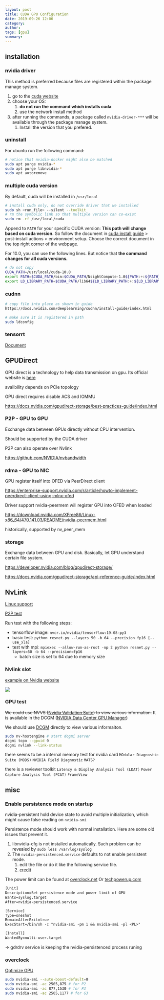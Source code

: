 ```yaml
---
layout: post
title: CUDA GPU Configuration
date: 2019-09-26 12:06
category:
author:
tags: [gpu]
summary:
---
```


## installation

### nvidia driver

This method is preferred because files are registered within the package manage system.

1. go to the [cuda website](https://developer.nvidia.com/cuda-downloads)
2. choose your OS:
   1. **do not run the command which installs cuda**
   2. use the network install method
3. after running the commands, a package called `nvidia-driver-***` will be available through the package manage system.
   1. Install the version that you prefered.

### uninstall

For ubuntu run the following command:

```bash
# notice that nvidia-docker might also be matched
sudo apt purge nvidia-*
sudo apt purge libnvidia-*
sudo apt autoremove
```

### multiple cuda version

By default, cuda will be installed in `/usr/local`

```bash
# install cuda only, do not override driver that we installed
sudo sh <run_file> --silent --toolkit
# rm the symbolic link so that multiple version can co-exist
sudo rm -rf /usr/local/cuda
```

Append to `PATH` for your specific CUDA version:
**This path will change based on cuda version.**
So follow the document in [cuda install guide](https://docs.nvidia.com/cuda/cuda-installation-guide-linux/index.html) > post-install actions > environment setup.
Choose the correct document in the top right corner of the webpage.

For 10.0, you can use the following lines.
But notice that **the command changes for all cuda versions**.

```bash
# do not copy
CUDA_PATH=/usr/local/cuda-10.0
export PATH=$CUDA_PATH/bin:$CUDA_PATH/NsightCompute-1.0${PATH:+:${PATH}}
export LD_LIBRARY_PATH=$CUDA_PATH/lib64${LD_LIBRARY_PATH:+:${LD_LIBRARY_PATH}}
```

### cudnn

```bash
# copy file into place as shown in guide
https://docs.nvidia.com/deeplearning/cudnn/install-guide/index.html

# make sure it is registered in path
sudo ldconfig
```

### tensorrt

[Document](https://docs.nvidia.com/deeplearning/sdk/tensorrt-install-guide/index.html)

## GPUDirect

GPU direct is a technology to help data transmission on gpu.
Its official website is [here](https://developer.nvidia.com/gpudirect)

availbility depends on PCIe topology

GPU direct requires disable ACS and IOMMU

https://docs.nvidia.com/gpudirect-storage/best-practices-guide/index.html

### P2P - GPU to GPU

Exchange data between GPUs directly without CPU intervention.

Should be supported by the CUDA driver

P2P can also operate over Nvlink

https://github.com/NVIDIA/nvbandwidth

### rdma - GPU to NIC

GPU register itself into OFED via PeerDirect client

https://enterprise-support.nvidia.com/s/article/howto-implement-peerdirect-client-using-mlnx-ofed

Driver support
nvidia-peermem will register GPU into OFED when loaded

https://download.nvidia.com/XFree86/Linux-x86_64/470.141.03/README/nvidia-peermem.html

historically, supported by nv_peer_mem

### storage

Exchange data between GPU and disk. Basically, let GPU understand certain file system.

https://developer.nvidia.com/blog/gpudirect-storage/

https://docs.nvidia.com/gpudirect-storage/api-reference-guide/index.html

## NvLink

[Linux support](https://www.pugetsystems.com/labs/hpc/NVLINK-on-RTX-2080-TensorFlow-and-Peer-to-Peer-Performance-with-Linux-1262/)

[P2P test](https://www.pugetsystems.com/labs/hpc/P2P-peer-to-peer-on-NVIDIA-RTX-2080Ti-vs-GTX-1080Ti-GPUs-1331/#what-is-nvidia-cuda-peer-to-peer-p2p)

Run test with the following steps:

* tensorflow image: `nvcr.io/nvidia/tensorflow:19.08-py3`
* basic test: `python resnet.py --layers 50 -b 64 --precision fp16 [--use_xla]`
* test with mpi: `mpiexec --allow-run-as-root -np 2 python resnet.py --layers=50 -b 64 --precision=fp16`
  * batch size is set to 64 due to memory size

### Nvlink slot

[example on Nvidia website](https://www.nvidia.com/en-us/design-visualization/nvlink-bridges/)

![]({{site.img_url}}/nvlink_slot.jpg)

### GPU test

~~We could use NVVS ([Nvidia Validation Suite](https://docs.nvidia.com/deploy/nvvs-user-guide/index.html)) to view various information.~~
It is available in the DCGM ([NVIDIA Data Center GPU Manager](https://developer.nvidia.com/data-center-gpu-manager-dcgm))

We should use [DCGM](https://docs.nvidia.com/datacenter/dcgm/latest/dcgm-user-guide/overview.html) directly to view various informaiton.

```bash
sudo nv-hostengine # start dcgmi server
dcgmi topo --gpuid 0
dcgmi nvlink --link-status
```

there seems to be a internal memory test for nvidia card
`MOdular Diagnostic Suite (MODS)` `NVIDIA Field Diagnostic`
`MATS?`

there is a reviewer toolkit
`Latency & Display Analysis Tool (LDAT)`
`Power Capture Analysis Tool (PCAT)`
`FrameView`

## misc

### Enable persistence mode on startup

nvidia-persistent hold device state to avoid multiple initialization, which might cause false reading on `nvidia-smi`

Persistence mode should work with normal installation. Here are some old issues that prevent it.

1. libnvidia-cfg is not installed automatically. Such problem can be revealed by `sudo less /var/log/syslog`
2. The `nvidia-persistenced.service` defaults to not enable persistent mode.
   1. edit the file or do it like the following service file.
   2. [credit](https://devtalk.nvidia.com/default/topic/1048549/cuda-setup-and-installation/recommended-way-to-launch-nvidia-persistence-daemon-on-boot-login/)

The power limit can be found at [overclock.net](https://www.overclock.net/forum/69-nvidia/1706276-official-nvidia-rtx-2080-ti-owner-s-club.html)
Or [techpowerup.com](https://www.techpowerup.com/vgabios/209238/zotac-rtx2080ti-11264-181023)

```txt
[Unit]
Description=Set persistence mode and power limit of GPU
Wants=syslog.target
After=nvidia-persistenced.service

[Service]
Type=oneshot
RemainAfterExit=true
ExecStart=/bin/sh -c "nvidia-smi -pm 1 && nvidia-smi -pl <PL>"

[Install]
WantedBy=multi-user.target
```

-> gdrdrv service is keeping the nvidia-persistenced process runing

### overclock

[Optimize GPU](https://docs.aws.amazon.com/AWSEC2/latest/UserGuide/optimize_gpu.html)

```bash
sudo nvidia-smi --auto-boost-default=0
sudo nvidia-smi -ac 2505,875 # for P2
sudo nvidia-smi -ac 877,1530 # for P3
sudo nvidia-smi -ac 2505,1177 # for G3
```
